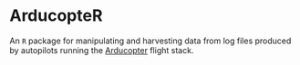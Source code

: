 # ArducopteR

An `R` package for manipulating and harvesting data from log files produced by autopilots running the [Arducopter](http://www.arducopter.co.uk/) flight stack. 
